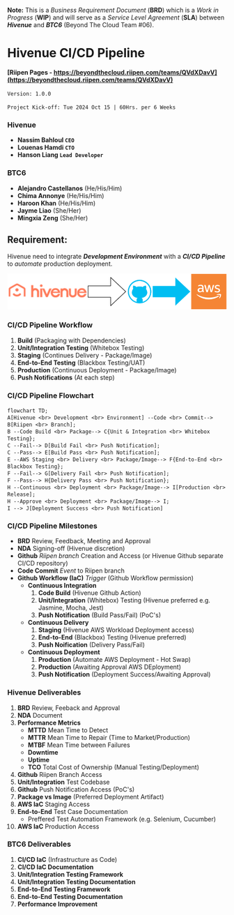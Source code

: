 **Note:** This is a *Business Requirement Document* (**BRD**) which is a *Work in Progress* (**WIP**) and will serve as a *Service Level Agreement* (**SLA**) between ***Hivenue*** and ***BTC6*** (Beyond The Cloud Team #06).

#
# Hivenue CI/CD Pipeline
**[Riipen Pages - https://beyondthecloud.riipen.com/teams/QVdXDavV](https://beyondthecloud.riipen.com/teams/QVdXDavV)**

`Version: 1.0.0`

`Project Kick-off: Tue 2024 Oct 15 | 60Hrs. per 6 Weeks`

### Hivenue
- **Nassim Bahloul `CEO`**
- **Louenas Hamdi `CTO`**
- **Hanson Liang `Lead Developer`**

### BTC6
- **Alejandro Castellanos** (He/His/Him)
- **Chima Annonye** (He/His/Him)
- **Haroon Khan** (He/His/Him)
- **Jayme Liao** (She/Her)
- **Mingxia Zeng** (She/Her)

## Requirement:
Hivenue need to integrate ***Development Environment*** with a ***CI/CD Pipeline*** to *automate* production deployment.

![Hivenue CI/CD Pipeline](hivenue_cicd.svg)

### CI/CD Pipeline Workflow
1. **Build** (Packaging with Dependencies)
2. **Unit/Integration Testing** (Whitebox Testing)
3. **Staging** (Continues Delivery - Package/Image)
4. **End-to-End Testing** (Blackbox Testing/UAT)
5. **Production** (Continuous Deployment - Package/Image)
6. **Push Notifications** (At each step)

### CI/CD Pipeline Flowchart
```mermaid
flowchart TD;
A[Hivenue <br> Development <br> Environment] --Code <br> Commit--> B[Riipen <br> Branch];
B --Code Build <br> Package--> C{Unit & Integration <br> Whitebox Testing};
C --Fail--> D[Build Fail <br> Push Notification];
C --Pass--> E[Build Pass <br> Push Notification];
E --AWS Staging <br> Delivery <br> Package/Image--> F{End-to-End <br> Blackbox Testing};
F --Fail--> G[Delivery Fail <br> Push Notification];
F --Pass--> H{Delivery Pass <br> Push Notification};
H --Continuous <br> Deployment <br> Package/Image--> I[Production <br> Release];
H --Approve <br> Deployment <br> Package/Image--> I;
I --> J[Deployment Success <br> Push Notification]
```

### CI/CD Pipeline Milestones
- **BRD** Review, Feedback, Meeting and Approval
- **NDA** Signing-off (Hivenue discretion)
- **Github** *Riipen branch* Creation and Access (or Hivenue Github separate CI/CD repository)
- **Code Commit** *Event* to Riipen branch
- **Github Workflow (IaC)** *Trigger* (Github Workflow permission)
    - **Continuous Integration**
        1. **Code Build** (Hivenue Github Action)
        2. **Unit/Integration** (Whitebox) Testing (Hivenue preferred e.g. Jasmine, Mocha, Jest)
        3. **Push Notification** (Build Pass/Fail) (PoC's)
    - **Continuous Delivery**
        1. **Staging** (Hivenue AWS Workload Deployment access)
        2. **End-to-End** (Blackbox) Testing (Hivenue preferred)
        3. **Push Noification** (Delivery Pass/Fail)
    - **Continuous Deployment**
        1. **Production** (Automate AWS Deployment - Hot Swap)
        2. **Production** (Awaiting Approval AWS DEployment)
        3. **Push Notification** (Deployment Success/Awaiting Approval)

### Hivenue Deliverables
1. **BRD** Review, Feeback and Approval
2. **NDA** Document
3. **Performance Metrics**
    - **MTTD** Mean Time to Detect
    - **MTTR** Mean Time to Repair (Time to Market/Production)
    - **MTBF** Mean Time between Failures
    - **Downtime**
    - **Uptime**
    - **TCO** Total Cost of Ownership (Manual Testing/Deployment)
4. **Github** Riipen Branch Access
5. **Unit/Integration** Test Codebase
6. **Github** Push Notification Access (PoC's)
7. **Package vs Image** (Preferred Deployment Artifact)
8. **AWS IaC** Staging Access
9. **End-to-End** Test Case Documentation
    - Preffered Test Automation Framework (e.g. Selenium, Cucumber)
10. **AWS IaC** Production Access

### BTC6 Deliverables
1. **CI/CD IaC** (Infrastructure as Code)
2. **CI/CD IaC Documentation**
3. **Unit/Integration Testing Framework**
4. **Unit/Integration Testing Documentation**
5. **End-to-End Testing Framework**
6. **End-to-End Testing Documentation**
7. **Performance Improvement**